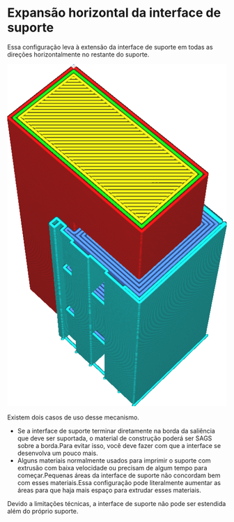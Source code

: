 Expansão horizontal da interface de suporte
====
Essa configuração leva à extensão da interface de suporte em todas as direções horizontalmente no restante do suporte.

![A interface de suporte é estendida no suporte](../../../articles/images/support_interface_offset.png)

Existem dois casos de uso desse mecanismo.
* Se a interface de suporte terminar diretamente na borda da saliência que deve ser suportada, o material de construção poderá ser SAGS sobre a borda.Para evitar isso, você deve fazer com que a interface se desenvolva um pouco mais.
* Alguns materiais normalmente usados ​​para imprimir o suporte com extrusão com baixa velocidade ou precisam de algum tempo para começar.Pequenas áreas da interface de suporte não concordam bem com esses materiais.Essa configuração pode literalmente aumentar as áreas para que haja mais espaço para extrudar esses materiais.

Devido a limitações técnicas, a interface de suporte não pode ser estendida além do próprio suporte.